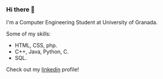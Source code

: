 ### Hi there 👋

I'm a Computer Engineering Student at University of Granada. 

Some of my skills:
* HTML, CSS, php.
* C++, Java, Python, C.
* SQL.
  
Check out my [linkedin](https://www.linkedin.com/in/mario-pi%C3%B1a-munera-465116225/) profile!

